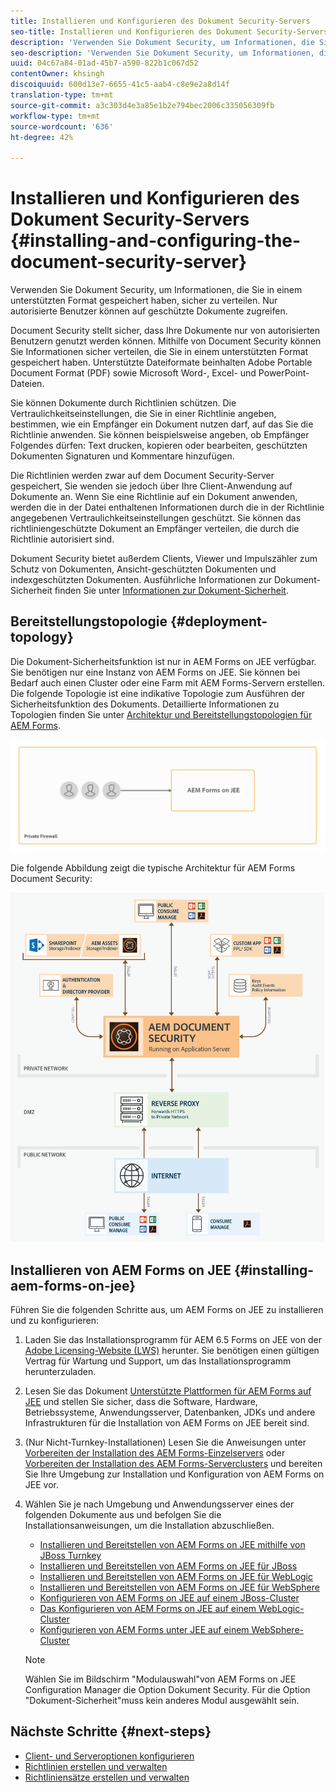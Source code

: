 ```yaml
---
title: Installieren und Konfigurieren des Dokument Security-Servers
seo-title: Installieren und Konfigurieren des Dokument Security-Servers
description: 'Verwenden Sie Dokument Security, um Informationen, die Sie in einem unterstützten Format gespeichert haben, sicher zu verteilen. Nur autorisierte Benutzer können auf geschützte Dokumente zugreifen. '
seo-description: 'Verwenden Sie Dokument Security, um Informationen, die Sie in einem unterstützten Format gespeichert haben, sicher zu verteilen. Nur autorisierte Benutzer können auf geschützte Dokumente zugreifen. '
uuid: 04c67a84-01ad-45b7-a590-822b1c067d52
contentOwner: khsingh
discoiquuid: 600d13e7-6655-41c5-aab4-c8e9e2a8d14f
translation-type: tm+mt
source-git-commit: a3c303d4e3a85e1b2e794bec2006c335056309fb
workflow-type: tm+mt
source-wordcount: '636'
ht-degree: 42%

---
```



# Installieren und Konfigurieren des Dokument Security-Servers {#installing-and-configuring-the-document-security-server}

Verwenden Sie Dokument Security, um Informationen, die Sie in einem unterstützten Format gespeichert haben, sicher zu verteilen. Nur autorisierte Benutzer können auf geschützte Dokumente zugreifen.

Document Security stellt sicher, dass Ihre Dokumente nur von autorisierten Benutzern genutzt werden können. Mithilfe von Document Security können Sie Informationen sicher verteilen, die Sie in einem unterstützten Format gespeichert haben. Unterstützte Dateiformate beinhalten Adobe Portable Document Format (PDF) sowie Microsoft Word-, Excel- und PowerPoint-Dateien.

Sie können Dokumente durch Richtlinien schützen. Die Vertraulichkeitseinstellungen, die Sie in einer Richtlinie angeben, bestimmen, wie ein Empfänger ein Dokument nutzen darf, auf das Sie die Richtlinie anwenden. Sie können beispielsweise angeben, ob Empfänger Folgendes dürfen: Text drucken, kopieren oder bearbeiten, geschützten Dokumenten Signaturen und Kommentare hinzufügen.

Die Richtlinien werden zwar auf dem Document Security-Server gespeichert, Sie wenden sie jedoch über Ihre Client-Anwendung auf Dokumente an. Wenn Sie eine Richtlinie auf ein Dokument anwenden, werden die in der Datei enthaltenen Informationen durch die in der Richtlinie angegebenen Vertraulichkeitseinstellungen geschützt. Sie können das richtliniengeschützte Dokument an Empfänger verteilen, die durch die Richtlinie autorisiert sind.

Dokument Security bietet außerdem Clients, Viewer und Impulszähler zum Schutz von Dokumenten, Ansicht-geschützten Dokumenten und indexgeschützten Dokumenten. Ausführliche Informationen zur Dokument-Sicherheit finden Sie unter [Informationen zur Dokument-Sicherheit](/help/forms/using/admin-help/document-security.md).

## Bereitstellungstopologie  {#deployment-topology}

Die Dokument-Sicherheitsfunktion ist nur in AEM Forms on JEE verfügbar. Sie benötigen nur eine Instanz von AEM Forms on JEE. Sie können bei Bedarf auch einen Cluster oder eine Farm mit AEM Forms-Servern erstellen. Die folgende Topologie ist eine indikative Topologie zum Ausführen der Sicherheitsfunktion des Dokuments. Detaillierte Informationen zu Topologien finden Sie unter [Architektur und Bereitstellungstopologien für AEM Forms](aem-forms-architecture-deployment.md).

<!--fix above link-->

![](do-not-localize/document-security-server_topology.png)

Die folgende Abbildung zeigt die typische Architektur für AEM Forms Document Security:

![](do-not-localize/document-security-typical-environment.png)

## Installieren von AEM Forms on JEE {#installing-aem-forms-on-jee}

Führen Sie die folgenden Schritte aus, um AEM Forms on JEE zu installieren und zu konfigurieren:

1. Laden Sie das Installationsprogramm für AEM 6.5 Forms on JEE von der [Adobe Licensing-Website (LWS)](https://licensing.adobe.com/) herunter. Sie benötigen einen gültigen Vertrag für Wartung und Support, um das Installationsprogramm herunterzuladen.
1. Lesen Sie das Dokument [Unterstützte Plattformen für AEM Forms auf JEE](/help/forms/using/aem-forms-jee-supported-platforms.md) und stellen Sie sicher, dass die Software, Hardware, Betriebssysteme, Anwendungsserver, Datenbanken, JDKs und andere Infrastrukturen für die Installation von AEM Forms on JEE bereit sind.
1. (Nur Nicht-Turnkey-Installationen) Lesen Sie die Anweisungen unter [Vorbereiten der Installation des AEM Forms-Einzelservers](https://www.adobe.com/go/learn_aemforms_prepareInstallsingle_64) oder [Vorbereiten der Installation des AEM Forms-Serverclusters](https://www.adobe.com/go/learn_aemforms_prepareInstallcluster_64) und bereiten Sie Ihre Umgebung zur Installation und Konfiguration von AEM Forms on JEE vor.
1. Wählen Sie je nach Umgebung und Anwendungsserver eines der folgenden Dokumente aus und befolgen Sie die Installationsanweisungen, um die Installation abzuschließen.

   * [Installieren und Bereitstellen von AEM Forms on JEE mithilfe von JBoss Turnkey](https://www.adobe.com/go/learn_aemforms_installTurnkey_64)
   * [Installieren und Bereitstellen von AEM Forms on JEE für JBoss](https://www.adobe.com/go/learn_aemforms_installJBoss_64)
   * [Installieren und Bereitstellen von AEM Forms on JEE für WebLogic](https://www.adobe.com/go/learn_aemforms_installWebLogic_64)
   * [Installieren und Bereitstellen von AEM Forms on JEE für WebSphere](https://www.adobe.com/go/learn_aemforms_installWebSphere_64)
   * [Konfigurieren von AEM Forms on JEE auf einem JBoss-Cluster](https://www.adobe.com/go/learn_aemforms_clusterJBoss_64)
   * [Das Konfigurieren von AEM Forms on JEE auf einem WebLogic-Cluster](https://www.adobe.com/go/learn_aemforms_clusterWebLogic_64)
   * [Konfigurieren von AEM Forms unter JEE auf einem WebSphere-Cluster](https://www.adobe.com/go/learn_aemforms_clusterWebSphere_64)

   >[!NOTE]
   >
   >Wählen Sie im Bildschirm &quot;Modulauswahl&quot;von AEM Forms on JEE Configuration Manager die Option Dokument Security. Für die Option &quot;Dokument-Sicherheit&quot;muss kein anderes Modul ausgewählt sein.

## Nächste Schritte {#next-steps}

* [Client- und Serveroptionen konfigurieren](/help/forms/using/admin-help/configuring-client-server-options.md)
* [Richtlinien erstellen und verwalten](/help/forms/using/admin-help/creating-policies.md)
* [Richtliniensätze erstellen und verwalten](/help/forms/using/admin-help/creating-policy-sets.md)
